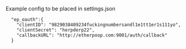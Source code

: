Example config to be placed in settings.json
```
  "ep_oauth":{
    "clientID": "9829038409234fuckingnumbersandl1e1tt1er1s111yo",
    "clientSecret": "herpderp22",
    "callbackURL": "http://etherpoop.com:9001/auth/callback"
  }
```
